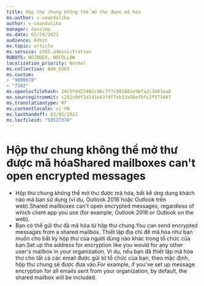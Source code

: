 ```yaml
---
title: Hộp thư chung không thể mở thư được mã hóa
ms.author: v-smandalika
author: v-smandalika
manager: dansimp
ms.date: 02/24/2021
audience: Admin
ms.topic: article
ms.service: o365-administration
ROBOTS: NOINDEX, NOFOLLOW
localization_priority: Normal
ms.collection: Adm_O365
ms.custom:
- "9000078"
- "7342"
ms.openlocfilehash: 24c5fdd23482c96c7f7c901881e9bfa2c1b61ea8
ms.sourcegitcommit: c202c0df2d141e63f4f7eb13a56efbfc2f57348f
ms.translationtype: MT
ms.contentlocale: vi-VN
ms.lasthandoff: 03/05/2021
ms.locfileid: "50527378"
---
```

# <a name="shared-mailboxes-cant-open-encrypted-messages"></a><span data-ttu-id="6b721-102">Hộp thư chung không thể mở thư được mã hóa</span><span class="sxs-lookup"><span data-stu-id="6b721-102">Shared mailboxes can't open encrypted messages</span></span>

- <span data-ttu-id="6b721-103">Hộp thư chung không thể mở thư được mã hóa, bất kể ứng dụng khách nào mà bạn sử dụng (ví dụ, Outlook 2016 hoặc Outlook trên web).</span><span class="sxs-lookup"><span data-stu-id="6b721-103">Shared mailboxes can't open encrypted messages, regardless of which client app you use (for example, Outlook 2016 or Outlook on the web).</span></span>
- <span data-ttu-id="6b721-104">Bạn có thể gửi thư đã mã hóa từ hộp thư chung.</span><span class="sxs-lookup"><span data-stu-id="6b721-104">You can send encrypted messages from a shared mailbox.</span></span> <span data-ttu-id="6b721-105">Thiết lập địa chỉ để mã hóa như bạn muốn cho bất kỳ hộp thư của người dùng nào khác trong tổ chức của bạn.</span><span class="sxs-lookup"><span data-stu-id="6b721-105">Set up the address for encryption like you would for any other user's mailbox in your organization.</span></span> <span data-ttu-id="6b721-106">Ví dụ, nếu bạn đã thiết lập mã hóa thư cho tất cả các email được gửi từ tổ chức của bạn, theo mặc định, hộp thư chung sẽ được đưa vào.</span><span class="sxs-lookup"><span data-stu-id="6b721-106">For example, if you've set up message encryption for all emails sent from your organization, by default, the shared mailbox will be included.</span></span>
